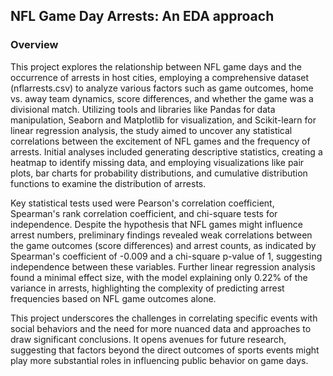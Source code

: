 ## NFL Game Day Arrests: An EDA approach

### Overview

This project explores the relationship between NFL game days and the occurrence of arrests in host cities, employing a comprehensive dataset (nflarrests.csv) to analyze various factors such as game outcomes, home vs. away team dynamics, score differences, and whether the game was a divisional match. Utilizing tools and libraries like Pandas for data manipulation, Seaborn and Matplotlib for visualization, and Scikit-learn for linear regression analysis, the study aimed to uncover any statistical correlations between the excitement of NFL games and the frequency of arrests. Initial analyses included generating descriptive statistics, creating a heatmap to identify missing data, and employing visualizations like pair plots, bar charts for probability distributions, and cumulative distribution functions to examine the distribution of arrests.

Key statistical tests used were Pearson's correlation coefficient, Spearman's rank correlation coefficient, and chi-square tests for independence. Despite the hypothesis that NFL games might influence arrest numbers, preliminary findings revealed weak correlations between the game outcomes (score differences) and arrest counts, as indicated by Spearman's coefficient of -0.009 and a chi-square p-value of 1, suggesting independence between these variables. Further linear regression analysis found a minimal effect size, with the model explaining only 0.22% of the variance in arrests, highlighting the complexity of predicting arrest frequencies based on NFL game outcomes alone.

This project underscores the challenges in correlating specific events with social behaviors and the need for more nuanced data and approaches to draw significant conclusions. It opens avenues for future research, suggesting that factors beyond the direct outcomes of sports events might play more substantial roles in influencing public behavior on game days.
